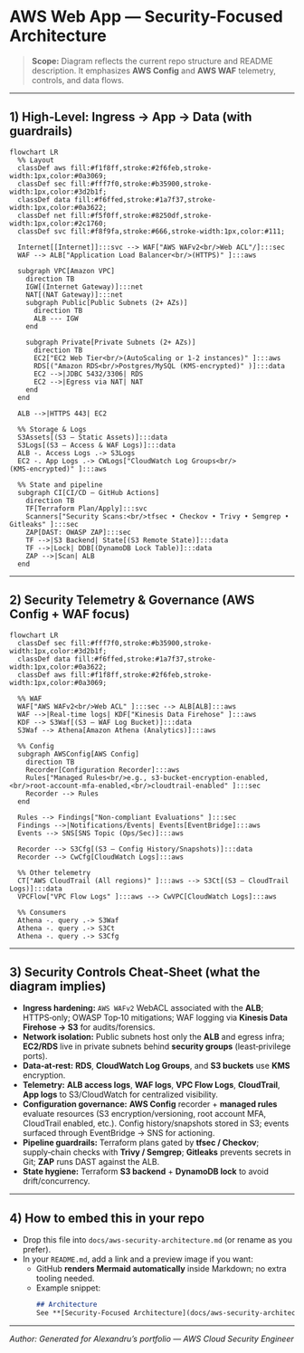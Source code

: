 # AWS Web App — Security-Focused Architecture

> **Scope:** Diagram reflects the current repo structure and README description. It emphasizes **AWS Config** and **AWS WAF** telemetry, controls, and data flows.

---

## 1) High‑Level: Ingress → App → Data (with guardrails)

```mermaid
flowchart LR
  %% Layout
  classDef aws fill:#f1f8ff,stroke:#2f6feb,stroke-width:1px,color:#0a3069;
  classDef sec fill:#fff7f0,stroke:#b35900,stroke-width:1px,color:#3d2b1f;
  classDef data fill:#f6ffed,stroke:#1a7f37,stroke-width:1px,color:#0a3622;
  classDef net fill:#f5f0ff,stroke:#8250df,stroke-width:1px,color:#2c1760;
  classDef svc fill:#f8f9fa,stroke:#666,stroke-width:1px,color:#111;

  Internet[[Internet]]:::svc --> WAF["AWS WAFv2<br/>Web ACL"/]:::sec
  WAF --> ALB["Application Load Balancer<br/>(HTTPS)" ]:::aws

  subgraph VPC[Amazon VPC]
    direction TB
    IGW[(Internet Gateway)]:::net
    NAT[(NAT Gateway)]:::net
    subgraph Public[Public Subnets (2+ AZs)]
      direction TB
      ALB --- IGW
    end

    subgraph Private[Private Subnets (2+ AZs)]
      direction TB
      EC2["EC2 Web Tier<br/>(AutoScaling or 1-2 instances)" ]:::aws
      RDS[("Amazon RDS<br/>Postgres/MySQL (KMS‑encrypted)" )]:::data
      EC2 -->|JDBC 5432/3306| RDS
      EC2 -->|Egress via NAT| NAT
    end
  end

  ALB -->|HTTPS 443| EC2

  %% Storage & Logs
  S3Assets[(S3 — Static Assets)]:::data
  S3Logs[(S3 — Access & WAF Logs)]:::data
  ALB -. Access Logs .-> S3Logs
  EC2 -. App Logs .-> CWLogs["CloudWatch Log Groups<br/>(KMS‑encrypted)" ]:::aws

  %% State and pipeline
  subgraph CI[CI/CD — GitHub Actions]
    direction TB
    TF[Terraform Plan/Apply]:::svc
    Scanners["Security Scans:<br/>tfsec • Checkov • Trivy • Semgrep • Gitleaks" ]:::sec
    ZAP[DAST: OWASP ZAP]:::sec
    TF -->|S3 Backend| State[(S3 Remote State)]:::data
    TF -->|Lock| DDB[(DynamoDB Lock Table)]:::data
    ZAP -->|Scan| ALB
  end
```

---

## 2) Security Telemetry & Governance (AWS Config + WAF focus)

```mermaid
flowchart LR
  classDef sec fill:#fff7f0,stroke:#b35900,stroke-width:1px,color:#3d2b1f;
  classDef data fill:#f6ffed,stroke:#1a7f37,stroke-width:1px,color:#0a3622;
  classDef aws fill:#f1f8ff,stroke:#2f6feb,stroke-width:1px,color:#0a3069;

  %% WAF
  WAF["AWS WAFv2<br/>Web ACL" ]:::sec --> ALB[ALB]:::aws
  WAF -->|Real‑time logs| KDF["Kinesis Data Firehose" ]:::aws
  KDF --> S3Waf[(S3 — WAF Log Bucket)]:::data
  S3Waf --> Athena[Amazon Athena (Analytics)]:::aws

  %% Config
  subgraph AWSConfig[AWS Config]
    direction TB
    Recorder[Configuration Recorder]:::aws
    Rules["Managed Rules<br/>e.g., s3-bucket-encryption-enabled,<br/>root-account-mfa-enabled,<br/>cloudtrail-enabled" ]:::sec
    Recorder --> Rules
  end

  Rules --> Findings["Non‑compliant Evaluations" ]:::sec
  Findings -->|Notifications/Events| Events[EventBridge]:::aws
  Events --> SNS[SNS Topic (Ops/Sec)]:::aws

  Recorder --> S3Cfg[(S3 — Config History/Snapshots)]:::data
  Recorder --> CwCfg[CloudWatch Logs]:::aws

  %% Other telemetry
  CT["AWS CloudTrail (All regions)" ]:::aws --> S3Ct[(S3 — CloudTrail Logs)]:::data
  VPCFlow["VPC Flow Logs" ]:::aws --> CwVPC[CloudWatch Logs]:::aws

  %% Consumers
  Athena -. query .-> S3Waf
  Athena -. query .-> S3Ct
  Athena -. query .-> S3Cfg
```

---

## 3) Security Controls Cheat‑Sheet (what the diagram implies)

- **Ingress hardening:** `AWS WAFv2` WebACL associated with the **ALB**; HTTPS‑only; OWASP Top‑10 mitigations; WAF logging via **Kinesis Data Firehose → S3** for audits/forensics.
- **Network isolation:** Public subnets host only the **ALB** and egress infra; **EC2/RDS** live in private subnets behind **security groups** (least‑privilege ports).
- **Data‑at‑rest:** **RDS**, **CloudWatch Log Groups**, and **S3 buckets** use **KMS** encryption.
- **Telemetry:** **ALB access logs**, **WAF logs**, **VPC Flow Logs**, **CloudTrail**, **App logs** to S3/CloudWatch for centralized visibility.
- **Configuration governance:** **AWS Config** recorder + **managed rules** evaluate resources (S3 encryption/versioning, root account MFA, CloudTrail enabled, etc.). Config history/snapshots stored in S3; events surfaced through EventBridge → SNS for actioning.
- **Pipeline guardrails:** Terraform plans gated by **tfsec / Checkov**; supply‑chain checks with **Trivy / Semgrep**; **Gitleaks** prevents secrets in Git; **ZAP** runs DAST against the ALB.
- **State hygiene:** Terraform **S3 backend** + **DynamoDB lock** to avoid drift/concurrency.

---

## 4) How to embed this in your repo

- Drop this file into `docs/aws-security-architecture.md` (or rename as you prefer).
- In your `README.md`, add a link and a preview image if you want:
  - GitHub **renders Mermaid automatically** inside Markdown; no extra tooling needed.
  - Example snippet:
    ```md
    ## Architecture
    See **[Security-Focused Architecture](docs/aws-security-architecture.md)**

    ```

---

*Author: Generated for Alexandru’s portfolio — AWS Cloud Security Engineer*